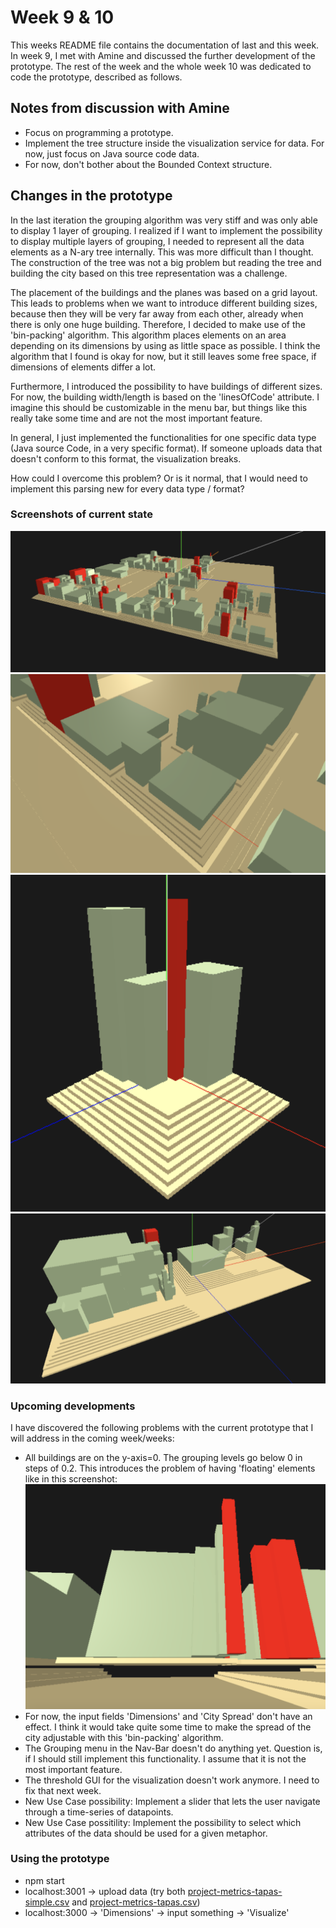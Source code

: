 # Week 9 & 10
This weeks README file contains the documentation of last and this week.
In week 9, I met with Amine and discussed the further development of the prototype. The rest of the week
and the whole week 10 was dedicated to code the prototype, described as follows.

## Notes from discussion with Amine
* Focus on programming a prototype.
* Implement the tree structure inside the visualization service for data. For now, just focus on Java source 
code data.
* For now, don't bother about the Bounded Context structure.

## Changes in the prototype
In the last iteration the grouping algorithm was very stiff and was only able to display 1 layer of grouping.
I realized if I want to implement the possibility to display multiple layers of grouping,
I needed to represent all the data elements as a N-ary tree internally. This was more difficult than
I thought. The construction of the tree was not a big problem but reading the tree and building the
city based on this tree representation was a challenge.

The placement of the buildings and the planes was based on a grid layout. This leads to problems when we
want to introduce different building sizes, because then they will be very far away from each other,
already when there is only one huge building. Therefore, I decided to make use of the 'bin-packing' algorithm.
This algorithm places elements on an area depending on its dimensions by using as little space as possible.
I think the algorithm that I found is okay for now, but it still leaves some free space, if dimensions of elements
differ a lot.

Furthermore, I introduced the possibility to have buildings of different sizes. For now, the building width/length is
based on the 'linesOfCode' attribute. I imagine this should be customizable in the menu bar, but things like this really
take some time and are not the most important feature.

In general, I just implemented the functionalities for one specific data type (Java source Code, in a very specific format).
If someone uploads data that doesn't conform to this format, the visualization breaks.

How could I overcome this problem? Or is it normal, that I would need to implement this parsing
new for every data type / format?

### Screenshots of current state
![week-9&10-demo1.png](video-demos%2Fweek-9%2610-demo1.png)
![week-9&10-demo2.png](video-demos%2Fweek-9%2610-demo2.png)
![week-9&10-demo3.png](video-demos%2Fweek-9%2610-demo3.png)
![week-9&10-demo4.png](video-demos%2Fweek-9%2610-demo4.png)

### Upcoming developments
I have discovered the following problems with the current prototype that I will address in the coming week/weeks:
* All buildings are on the y-axis=0. The grouping levels go below 0 in steps of 0.2. This introduces the problem of having
'floating' elements like in this screenshot: ![week-9&10-floating-elements.png](video-demos%2Fweek-9%2610-floating-elements.png)
* For now, the input fields 'Dimensions' and 'City Spread' don't have an effect. I think it would take
quite some time to make the spread of the city adjustable with this 'bin-packing' algorithm.
* The Grouping menu in the Nav-Bar doesn't do anything yet. Question is, if I should still implement this functionality.
I assume that it is not the most important feature.
* The threshold GUI for the visualization doesn't work anymore. I need to fix that next week.
* New Use Case possibility: Implement a slider that lets the user navigate through a time-series of datapoints.
* New Use Case possitility: Implement the possibility to select which attributes of the data should be used for a given metaphor.

### Using the prototype
* npm start
* localhost:3001 -> upload data (try both [project-metrics-tapas-simple.csv](threeJS-software-city%2Fdata-analyzer%2Fresources%2Fdata%2Fproject-metrics-tapas-simple.csv)
and [project-metrics-tapas.csv](threeJS-software-city%2Fdata-analyzer%2Fresources%2Fdata%2Fproject-metrics-tapas.csv))
* localhost:3000 -> 'Dimensions' -> input something -> 'Visualize'
